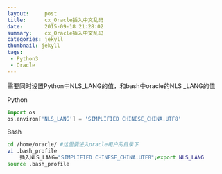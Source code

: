 ```yaml
---
layout:     post
title:		cx_Oracle插入中文乱码
date:       2015-09-18 21:28:02
summary:    cx_Oracle插入中文乱码
categories: jekyll
thumbnail: jekyll
tags:
 - Python3
 - Oracle
---
```


需要同时设置Python中NLS_LANG的值，和bash中oracle的NLS
_LANG的值

Python

```Python
import os
os.environ['NLS_LANG'] = 'SIMPLIFIED CHINESE_CHINA.UTF8'  
```

Bash

```bash
cd /home/oracle/ #这里要进入oracle用户的目录下
vi .bash_profile
    插入NLS_LANG="SIMPLIFIED CHINESE_CHINA.UTF8";export NLS_LANG
source .bash_profile
```
    



